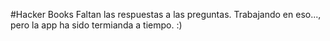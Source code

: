 #Hacker Books
Faltan las respuestas a las preguntas. Trabajando en eso..., pero la app ha sido termianda a tiempo. :)


